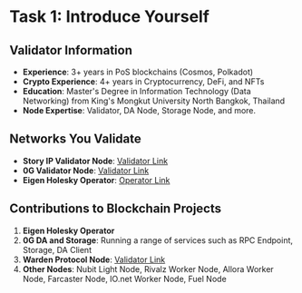# Task 1: Introduce Yourself

## Validator Information
- **Experience**: 3+ years in PoS blockchains (Cosmos, Polkadot)
- **Crypto Experience**: 4+ years in Cryptocurrency, DeFi, and NFTs
- **Education**: Master's Degree in Information Technology (Data Networking) from King's Mongkut University North Bangkok, Thailand
- **Node Expertise**: Validator, DA Node, Storage Node, and more.

## Networks You Validate
- **Story IP Validator Node**: [Validator Link](https://testnet.story.explorers.guru/validator/storyvaloper16a8rgcx9287q0nusu7frw7n3yrk9hlpn0re0ht)
- **0G Validator Node**: [Validator Link](https://testnet.0g.explorers.guru/validator/0gvaloper1f3y3h88dtl2ng5sefke922ahw4dhsjtvtglpe5)
- **Eigen Holesky Operator**: [Operator Link](https://holesky.eigenlayer.xyz/operator/0x80767bd187033e05e7f1ee30d8215834ab814ed7)

## Contributions to Blockchain Projects
1. **Eigen Holesky Operator**
2. **0G DA and Storage**: Running a range of services such as RPC Endpoint, Storage, DA Client
3. **Warden Protocol Node**: [Validator Link](https://testnet.warden.explorers.guru/validator/wardenvaloper1lqnynfz8x5zq3xgvkl9up49lqv8hd0stavj5s8)
4. **Other Nodes**: Nubit Light Node, Rivalz Worker Node, Allora Worker Node, Farcaster Node, IO.net Worker Node, Fuel Node

